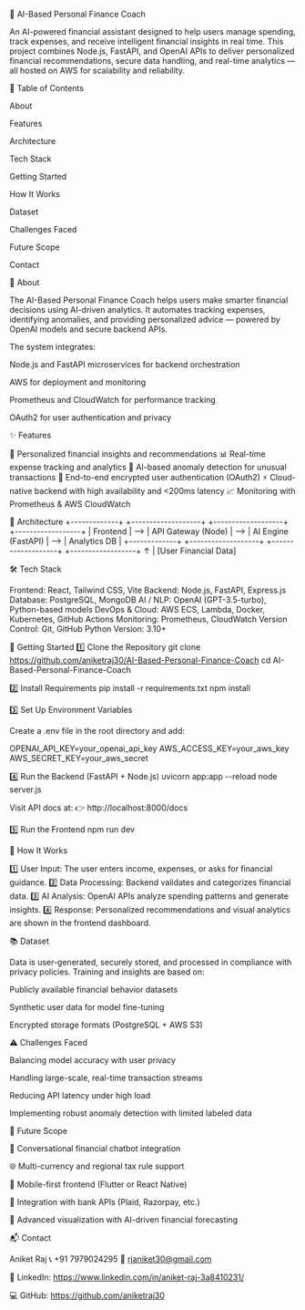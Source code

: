 💸 AI-Based Personal Finance Coach

An AI-powered financial assistant designed to help users manage spending, track expenses, and receive intelligent financial insights in real time. This project combines Node.js, FastAPI, and OpenAI APIs to deliver personalized financial recommendations, secure data handling, and real-time analytics — all hosted on AWS for scalability and reliability.

📌 Table of Contents

About

Features

Architecture

Tech Stack

Getting Started

How It Works

Dataset

Challenges Faced

Future Scope

Contact

📖 About

The AI-Based Personal Finance Coach helps users make smarter financial decisions using AI-driven analytics. It automates tracking expenses, identifying anomalies, and providing personalized advice — powered by OpenAI models and secure backend APIs.

The system integrates:

Node.js and FastAPI microservices for backend orchestration

AWS for deployment and monitoring

Prometheus and CloudWatch for performance tracking

OAuth2 for user authentication and privacy

✨ Features

💬 Personalized financial insights and recommendations 📊 Real-time expense tracking and analytics 🧠 AI-based anomaly detection for unusual transactions 🔐 End-to-end encrypted user authentication (OAuth2) ⚡ Cloud-native backend with high availability and <200ms latency 📈 Monitoring with Prometheus & AWS CloudWatch

🧩 Architecture +-------------+ +-------------------+ +-------------------+ +------------------+ | Frontend | --> | API Gateway (Node) | --> | AI Engine (FastAPI) | --> | Analytics DB | +-------------+ +-------------------+ +-------------------+ +------------------+ ↑ | [User Financial Data]

🛠 Tech Stack

Frontend: React, Tailwind CSS, Vite Backend: Node.js, FastAPI, Express.js Database: PostgreSQL, MongoDB AI / NLP: OpenAI (GPT-3.5-turbo), Python-based models DevOps & Cloud: AWS ECS, Lambda, Docker, Kubernetes, GitHub Actions Monitoring: Prometheus, CloudWatch Version Control: Git, GitHub Python Version: 3.10+

🚀 Getting Started 1️⃣ Clone the Repository git clone https://github.com/aniketraj30/AI-Based-Personal-Finance-Coach cd AI-Based-Personal-Finance-Coach

2️⃣ Install Requirements pip install -r requirements.txt npm install

3️⃣ Set Up Environment Variables

Create a .env file in the root directory and add:

OPENAI_API_KEY=your_openai_api_key AWS_ACCESS_KEY=your_aws_key AWS_SECRET_KEY=your_aws_secret

4️⃣ Run the Backend (FastAPI + Node.js) uvicorn app:app --reload node server.js

Visit API docs at: 👉 http://localhost:8000/docs

5️⃣ Run the Frontend npm run dev

🧠 How It Works

1️⃣ User Input: The user enters income, expenses, or asks for financial guidance. 2️⃣ Data Processing: Backend validates and categorizes financial data. 3️⃣ AI Analysis: OpenAI APIs analyze spending patterns and generate insights. 4️⃣ Response: Personalized recommendations and visual analytics are shown in the frontend dashboard.

📚 Dataset

Data is user-generated, securely stored, and processed in compliance with privacy policies. Training and insights are based on:

Publicly available financial behavior datasets

Synthetic user data for model fine-tuning

Encrypted storage formats (PostgreSQL + AWS S3)

⚠️ Challenges Faced

Balancing model accuracy with user privacy

Handling large-scale, real-time transaction streams

Reducing API latency under high load

Implementing robust anomaly detection with limited labeled data

🚧 Future Scope

💬 Conversational financial chatbot integration

🌐 Multi-currency and regional tax rule support

📱 Mobile-first frontend (Flutter or React Native)

🤝 Integration with bank APIs (Plaid, Razorpay, etc.)

🧩 Advanced visualization with AI-driven financial forecasting

📬 Contact

Aniket Raj 📞 +91 7979024295 📧 rjaniket30@gmail.com

🔗 LinkedIn: https://www.linkedin.com/in/aniket-raj-3a8410231/

💻 GitHub: https://github.com/aniketraj30
